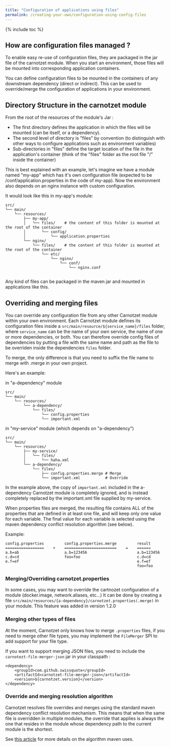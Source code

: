 ```yaml
---
title: "Configuration of applications using files"
permalink: /creating-your-own/configuration-using-config-files
---
```


{% include toc %}

## How are configuration files managed ?

To enable easy re-use of configuration files, they are packaged in the jar file of the carnotzet module.
When you start an environment, those files will be mounted into corresponding application containers.

You can define configuration files to be mounted in the containers of any downstream dependency (direct or indirect). 
This can be used to override/merge the configuration of applications in your environment.

## Directory Structure in the carnotzet module

From the root of the resources of the module's Jar : 

- The first directory defines the application in which the files will be mounted (can be itself, or a dependency).
- The second level of directory is "files" by convention (to distinguish with other ways to configure applications
 such as environment variables)
- Sub-directories in "files" define the target location of the file in the application's container
 (think of the "files" folder as the root file "/" inside the container)

This is best explained with an example, let's imagine we have a module named "my-app" which has it's own configuration 
file (expected to be /conf/application.properties in the code of my-app).
Now the environment also depends on an nginx instance with custom configuration.

It would look like this in my-app's module:

```
src/
└── main/
    └── resources/
        ├── my-app/
        │   └── files/    # the content of this folder is mounted at the root of the container
        │       └── config/
        │           └── application.properties
        └── nginx/
            └── files/    # the content of this folder is mounted at the root of the container
                └── etc/
                    └── nginx/
                        └── conf/
                            └── nginx.conf
                 
```

Any kind of files can be packaged in the maven jar and mounted in applications like this.

## Overriding and merging files

You can override any configuration file from any other Carnotzet module within your own environment. 
Each Carnotzet module defines its configuration files inside a `src/main/resource/${service_name}/files` folder, where `service_name` can be the name of your own service, the name of one or more dependencies, or both. 
You can therefore override config files of dependencies by putting a file with the same name and path as the file to be overriden inside the dependencies `files` folder.

To merge, the only difference is that you need to suffix the file name to merge with .merge in your own project. 

Here's an example:

in "a-dependency" module 
```
src/
└── main/
    └── resources/
        └── a-dependency/
            └── files/
                └── config.properties
                └── important.xml
```
in "my-service" module (which depends on "a-dependency")
```
src/
└── main/
    └── resources/
        ├── my-service/
        │   └── files/
        │       └── haha.xml
        └── a-dependency/             
            └── files/
                ├── config.properties.merge # Merge
                └── important.xml           # Override
```

In the example above, the copy of `important.xml` included in the a-dependency Carnotzet module is completely ignored, and is instead completely replaced by the important.xml file supplied by my-service.

When properties files are merged, the resulting file contains ALL of the properties that are defined in at least one file, and will keep only one value for each variable. The final value for each variable is selected using the maven dependency conflict resolution algorithm (see below).

Example:
```
config.properties         config.properties.merge         result
=================    +    =======================    =    ======
a.b=ab                    a.b=123456                      a.b=123456
c.d=cd                    foo=foo                         c.d=cd
e.f=ef                                                    e.f=ef
                                                          foo=foo
```                                                         

### Merging/Overriding carnotzet.properties
In some cases, you may want to override the cartnozet configuration of a module (docker.image, network.aliases, etc...)
It can be done by creating a file `src/main/resources/{a-dependency}/carnotzet.properties(.merge)` in your module. This feature was added in version 1.2.0

### Merging other types of files

At the moment, Carnotzet only knows how to merge `.properties` files, if you need to merge other file types, you may implement the `FileMerger` SPI to add support for your file type.

If you want to support merging JSON files, you need to include the `carnotezt-file-merger-json` jar in your classpath : 
```
<dependency>
	<groupId>com.github.swissquote</groupId>
	<artifactId>carnotzet-file-merger-json</artifactId>
	<version>${carnotzet.version}</version>
</dependency>
```

### Override and merging resolution algorithm

Carnotzet resolves file overrides and merges using the standard maven dependency conflict resolution mechanism. This means that when the same file is overridden in multiple modules, the override that applies is always the one that resides in the module whose dependency path to the current module is the shortest.

See [this article](http://guntherpopp.blogspot.ch/2011/02/understanding-maven-dependency.html) for more details on the algorithm maven uses.
